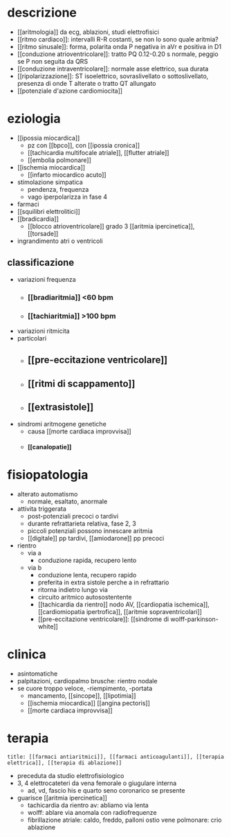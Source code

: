 # descrizione
- [[aritmologia]] da ecg, ablazioni, studi elettrofisici
- [[ritmo cardiaco]]: intervalli R-R costanti, se non lo sono quale aritmia?
- [[ritmo sinusale]]: forma, polarita onda P negativa in aVr e positiva in D1
- [[conduzione atrioventricolare]]: tratto PQ 0.12-0.20 s normale, peggio se P non seguita da QRS
- [[conduzione intraventricolare]]: normale asse elettrico, sua durata
- [[ripolarizzazione]]: ST isoelettrico, sovraslivellato o sottoslivellato, presenza di onde T alterate o tratto QT allungato
- [[potenziale d'azione cardiomiocita]]

# eziologia
- [[ipossia miocardica]]
	- pz con [[bpco]], con [[ipossia cronica]]
	- [[tachicardia multifocale atriale]], [[flutter atriale]]
	- [[embolia polmonare]]
- [[ischemia miocardica]]
	- [[infarto miocardico acuto]]
- stimolazione simpatica
	- pendenza, frequenza
	- vago iperpolarizza in fase 4
- farmaci
- [[squilibri elettrolitici]]
- [[bradicardia]]
	- [[blocco atrioventricolare]] grado 3 [[aritmia ipercinetica]], [[torsade]]
- ingrandimento atri o ventricoli
## classificazione
- variazioni frequenza
	- ### [[bradiaritmia]] <60 bpm
	- ### [[tachiaritmia]] >100 bpm
- variazioni ritmicita
- particolari
	- ## [[pre-eccitazione ventricolare]]
	- ## [[ritmi di scappamento]]
	- ## [[extrasistole]]
- sindromi aritmogene genetiche
	- causa [[morte cardiaca improvvisa]]
	- #### [[canalopatie]]

# fisiopatologia
- alterato automatismo
	- normale, esaltato, anormale
- attivita triggerata
	- post-potenziali precoci o tardivi
	- durante refrattarieta relativa, fase 2, 3
	- piccoli potenziali possono innescare aritmia
	- [[digitale]] pp tardivi, [[amiodarone]] pp precoci
- rientro
	- via a
		- conduzione rapida, recupero lento
	- via b
		- conduzione lenta, recupero rapido
		- preferita in extra sistole perche a in refrattario
		- ritorna indietro lungo via
		- circuito aritmico autosostentente
		- [[tachicardia da rientro]] nodo AV, [[cardiopatia ischemica]], [[cardiomiopatia ipertrofica]], [[aritmie sopraventricolari]]
		- [[pre-eccitazione ventricolare]]: [[sindrome di wolff-parkinson-white]]

# clinica
- asintomatiche
- palpitazioni, cardiopalmo brusche: rientro nodale
- se cuore troppo veloce, -riempimento, -portata
	- mancamento, [[sincope]], [[lipotimia]]
	- [[ischemia miocardica]] [[angina pectoris]]
	- [[morte cardiaca improvvisa]]

# terapia
```ad-golden-standard
title: [[farmaci antiaritmici]], [[farmaci anticoagulanti]], [[terapia elettrica]], [[terapia di ablazione]]
```
- preceduta da studio elettrofisiologico
- 3, 4 elettrocateteri da vena femorale o giugulare interna
	- ad, vd, fascio his e quarto seno coronarico se presente
- guarisce [[aritmia ipercinetica]]
	- tachicardia da rientro av: abliamo via lenta
	- wolff: ablare via anomala con radiofrequenze
	- fibrillazione atriale: caldo, freddo, palloni ostio vene polmonare: crio ablazione